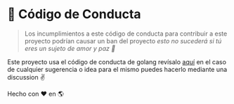 # :receipt: Código de Conducta

> Los incumplimientos a este código de conducta para contribuir a este proyecto podrían causar un ban del proyecto _esto no sucederá si tú eres un sujeto de amor y paz :thinking:_

Este proyecto usa el código de conducta de golang revísalo [aquí](https://go.dev/conduct) en el caso de cualquier sugerencia o idea para el mismo puedes hacerlo mediante una discussion :v:

Hecho con :heart: en :earth_americas:
